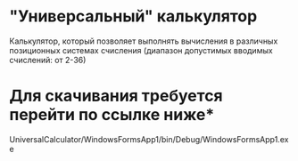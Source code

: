 # "Универсальный" калькулятор
Калькулятор, который позволяет выполнять вычисления в различных позиционных системах счисления (диапазон допустимых вводимых счислений: от 2-36)
# Для скачивания требуется перейти по ссылке ниже*
UniversalCalculator/WindowsFormsApp1/bin/Debug/WindowsFormsApp1.exe
